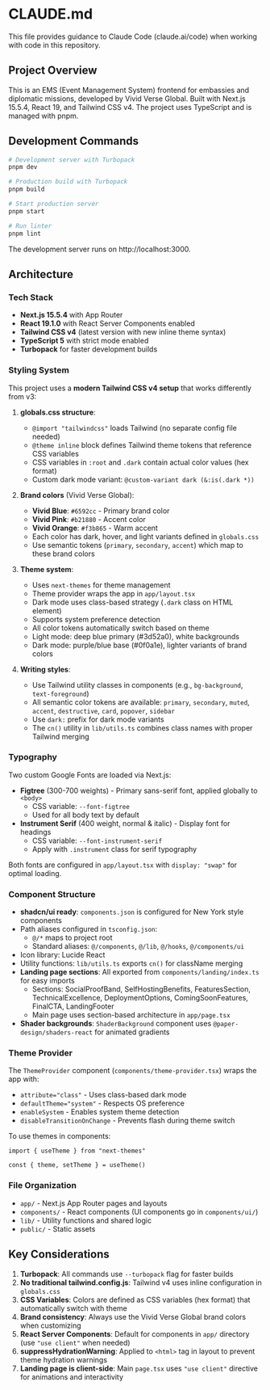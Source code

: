 # CLAUDE.md

This file provides guidance to Claude Code (claude.ai/code) when working with code in this repository.

## Project Overview

This is an EMS (Event Management System) frontend for embassies and diplomatic missions, developed by Vivid Verse Global. Built with Next.js 15.5.4, React 19, and Tailwind CSS v4. The project uses TypeScript and is managed with pnpm.

## Development Commands

```bash
# Development server with Turbopack
pnpm dev

# Production build with Turbopack
pnpm build

# Start production server
pnpm start

# Run linter
pnpm lint
```

The development server runs on http://localhost:3000.

## Architecture

### Tech Stack
- **Next.js 15.5.4** with App Router
- **React 19.1.0** with React Server Components enabled
- **Tailwind CSS v4** (latest version with new inline theme syntax)
- **TypeScript 5** with strict mode enabled
- **Turbopack** for faster development builds

### Styling System

This project uses a **modern Tailwind CSS v4 setup** that works differently from v3:

1. **globals.css structure**:
   - `@import "tailwindcss"` loads Tailwind (no separate config file needed)
   - `@theme inline` block defines Tailwind theme tokens that reference CSS variables
   - CSS variables in `:root` and `.dark` contain actual color values (hex format)
   - Custom dark mode variant: `@custom-variant dark (&:is(.dark *))`

2. **Brand colors** (Vivid Verse Global):
   - **Vivid Blue**: `#6592cc` - Primary brand color
   - **Vivid Pink**: `#b21880` - Accent color
   - **Vivid Orange**: `#f3b865` - Warm accent
   - Each color has dark, hover, and light variants defined in `globals.css`
   - Use semantic tokens (`primary`, `secondary`, `accent`) which map to these brand colors

3. **Theme system**:
   - Uses `next-themes` for theme management
   - Theme provider wraps the app in `app/layout.tsx`
   - Dark mode uses class-based strategy (`.dark` class on HTML element)
   - Supports system preference detection
   - All color tokens automatically switch based on theme
   - Light mode: deep blue primary (#3d52a0), white backgrounds
   - Dark mode: purple/blue base (#0f0a1e), lighter variants of brand colors

4. **Writing styles**:
   - Use Tailwind utility classes in components (e.g., `bg-background`, `text-foreground`)
   - All semantic color tokens are available: `primary`, `secondary`, `muted`, `accent`, `destructive`, `card`, `popover`, `sidebar`
   - Use `dark:` prefix for dark mode variants
   - The `cn()` utility in `lib/utils.ts` combines class names with proper Tailwind merging

### Typography

Two custom Google Fonts are loaded via Next.js:
- **Figtree** (300-700 weights) - Primary sans-serif font, applied globally to `<body>`
  - CSS variable: `--font-figtree`
  - Used for all body text by default
- **Instrument Serif** (400 weight, normal & italic) - Display font for headings
  - CSS variable: `--font-instrument-serif`
  - Apply with `.instrument` class for serif typography

Both fonts are configured in `app/layout.tsx` with `display: "swap"` for optimal loading.

### Component Structure

- **shadcn/ui ready**: `components.json` is configured for New York style components
- Path aliases configured in `tsconfig.json`:
  - `@/*` maps to project root
  - Standard aliases: `@/components`, `@/lib`, `@/hooks`, `@/components/ui`
- Icon library: Lucide React
- Utility functions: `lib/utils.ts` exports `cn()` for className merging
- **Landing page sections**: All exported from `components/landing/index.ts` for easy imports
  - Sections: SocialProofBand, SelfHostingBenefits, FeaturesSection, TechnicalExcellence, DeploymentOptions, ComingSoonFeatures, FinalCTA, LandingFooter
  - Main page uses section-based architecture in `app/page.tsx`
- **Shader backgrounds**: `ShaderBackground` component uses `@paper-design/shaders-react` for animated gradients

### Theme Provider

The `ThemeProvider` component (`components/theme-provider.tsx`) wraps the app with:
- `attribute="class"` - Uses class-based dark mode
- `defaultTheme="system"` - Respects OS preference
- `enableSystem` - Enables system theme detection
- `disableTransitionOnChange` - Prevents flash during theme switch

To use themes in components:
```tsx
import { useTheme } from "next-themes"

const { theme, setTheme } = useTheme()
```

### File Organization

- `app/` - Next.js App Router pages and layouts
- `components/` - React components (UI components go in `components/ui/`)
- `lib/` - Utility functions and shared logic
- `public/` - Static assets

## Key Considerations

1. **Turbopack**: All commands use `--turbopack` flag for faster builds
2. **No traditional tailwind.config.js**: Tailwind v4 uses inline configuration in `globals.css`
3. **CSS Variables**: Colors are defined as CSS variables (hex format) that automatically switch with theme
4. **Brand consistency**: Always use the Vivid Verse Global brand colors when customizing
5. **React Server Components**: Default for components in `app/` directory (use `"use client"` when needed)
6. **suppressHydrationWarning**: Applied to `<html>` tag in layout to prevent theme hydration warnings
7. **Landing page is client-side**: Main `page.tsx` uses `"use client"` directive for animations and interactivity
